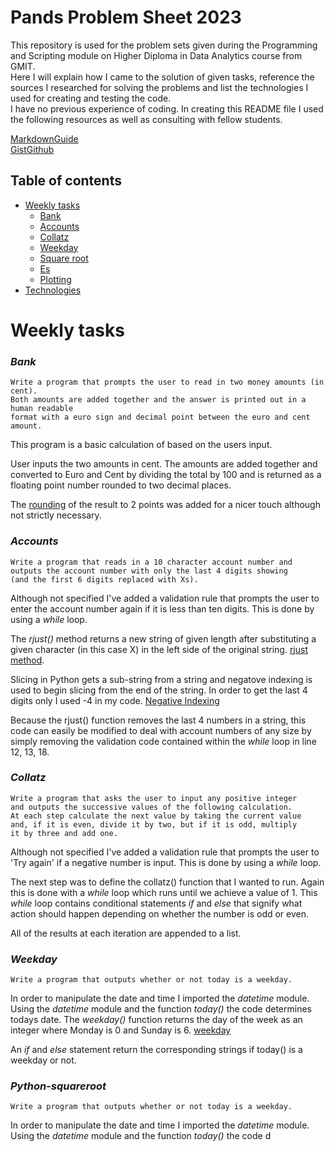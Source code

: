 # Pands Problem Sheet 2023


This repository is used for the problem sets given during the Programming and Scripting module on Higher Diploma in Data Analytics course from GMIT.\
Here I will explain how I came to the solution of given tasks, reference the sources I researched for solving the problems and list the technologies I used for creating and testing the code.\
I have no previous experience of coding.  In creating this README file I used the following resources as well as consulting with fellow students.

[MarkdownGuide](https://www.markdownguide.org/cheat-sheet/)\
[GistGithub](https://gist.github.com/DomPizzie/7a5ff55ffa9081f2de27c315f5018afc)

## Table of contents
* [Weekly tasks](#weekly-tasks)
    * [Bank](#bank)
    * [Accounts](#accounts)
    * [Collatz](#collatz)
    * [Weekday](#weekday)
    * [Square root](#python-squareroot)
    * [Es](#es)
    * [Plotting](#plottask)
* [Technologies](#technologies)


Weekly tasks
======
### ***Bank***

    Write a program that prompts the user to read in two money amounts (in cent).  
    Both amounts are added together and the answer is printed out in a human readable 
    format with a euro sign and decimal point between the euro and cent amount.

This program is a basic calculation of based on the users input.

User inputs the two amounts in cent. The amounts are added together and converted to Euro and Cent by dividing the total by 100 and is returned as a floating point number rounded to two decimal places.

The [rounding](https://pythonguides.com/python-print-2-decimal-places/) of the result to 2 points was added for a nicer touch although not strictly necessary.


### ***Accounts***

    Write a program that reads in a 10 character account number and
    outputs the account number with only the last 4 digits showing
    (and the first 6 digits replaced with Xs).

Although not specified I've added a validation rule that prompts the user to enter the account number again if it is less than ten digits.  This is done by using a *while* loop.

The *rjust()* method returns a new string of given length after substituting a given character (in this case X) in the left side of the original string. [rjust method](https://www.geeksforgeeks.org/python-string-rjust-method/).

Slicing in Python gets a sub-string from a string and negatove indexing is used to begin slicing from the end of the string.  In order to get the last 4 digits only I used -4 in my code. [Negative Indexing](https://www.tutorialspoint.com/what-is-a-negative-indexing-in-python)

Because the rjust() function removes the last 4 numbers in a string, this code can easily be modified to deal with account numbers of any size by simply removing the validation code contained within the *while* loop in line 12, 13, 18.

### ***Collatz***

    Write a program that asks the user to input any positive integer
    and outputs the successive values of the following calculation.
    At each step calculate the next value by taking the current value 
    and, if it is even, divide it by two, but if it is odd, multiply 
    it by three and add one.

Although not specified I've added a validation rule that prompts the user to 'Try again' if a negative number is input.  This is done by using a *while* loop.

The next step was to define the collatz() function that I wanted to run.  Again this is done with a *while* loop which runs until we achieve a value of 1.  This *while* loop contains conditional statements *if* and *else* that signify what action should happen depending on whether the number is odd or even.

All of the results at each iteration are appended to a list.

### ***Weekday***

    Write a program that outputs whether or not today is a weekday.

In order to manipulate the date and time I imported the *datetime* module.  Using the *datetime* module and the function *today()* the code determines todays date.  The *weekday()* function returns the day of the week as an integer where Monday is 0 and Sunday is 6. [weekday](https://pythontic.com/datetime/date/weekday)

An *if* and *else* statement return the corresponding strings if today() is a weekday or not.

### ***Python-squareroot***

    Write a program that outputs whether or not today is a weekday.

In order to manipulate the date and time I imported the *datetime* module.  Using the *datetime* module and the function *today()* the code d
